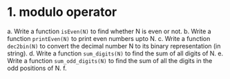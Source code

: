 # 1. modulo operator
a. Write a function `isEven(N)` to find whether N is even or not.
b. Write a function `printEven(N)` to print even numbers upto N.
c. Write a function `dec2bin(N)` to convert the decimal number N to its binary representation (in string).
d. Write a function `sum_digits(N)` to find the sum of all digits of N.
e. Write a function `sum_odd_digits(N)` to find the sum of all the digits in the odd positions of N.
f. 
